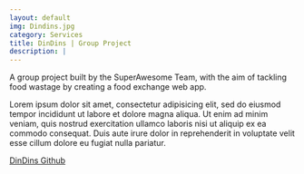 ```yaml
---
layout: default
img: Dindins.jpg
category: Services
title: DinDins | Group Project
description: |
---
```

  A group project built by the SuperAwesome Team, with the aim of tackling food wastage by creating a food exchange web app.

  Lorem ipsum dolor sit amet, consectetur adipisicing elit, sed do eiusmod
  tempor incididunt ut labore et dolore magna aliqua. Ut enim ad minim veniam,
  quis nostrud exercitation ullamco laboris nisi ut aliquip ex ea commodo
  consequat. Duis aute irure dolor in reprehenderit in voluptate velit esse
  cillum dolore eu fugiat nulla pariatur.
  
[DinDins Github](https://github.com/ma3east/DINDINS-backend)



<!-- ---
layout: default
img: dog.png
category: Services
title: 3D Device Mockups<br>by PSDCovers
description: |
---
  Turn your 2D designs into high quality, 3D
  product shots in seconds using free Photoshop actions by [PSDCovers](http://www.psdcovers.com/)! Visit
  their website to download some of their awesome, free photoshop actions!
 -->